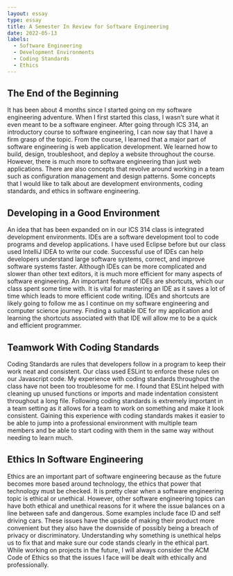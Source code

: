 ```yaml
---
layout: essay
type: essay
title: A Semester In Review for Software Engineering
date: 2022-05-13
labels:
  - Software Engineering
  - Development Environments
  - Coding Standards
  - Ethics
---
```


## The End of the Beginning
It has been about 4 months since I started going on my software engineering adventure. When I first started this class, I wasn’t sure what it even meant to be a software engineer. After going through ICS 314, an introductory course to software engineering, I can now say that I have a firm grasp of the topic. From the course, I learned that a major part of software engineering is web application development. We learned how to build, design, troubleshoot, and deploy a website throughout the course. However, there is much more to software engineering than just web applications. There are also concepts that revolve around working in a team such as configuration management and design patterns. Some concepts that I would like to talk about are development environments, coding standards, and ethics in software engineering.

## Developing in a Good Environment
An idea that has been expanded on in our ICS 314 class is integrated development environments. IDEs are a software development tool to code programs and develop applications. I have used Eclipse before but our class used IntelliJ IDEA to write our code. Successful use of IDEs can help developers understand large software systems, correct, and improve software systems faster. Although IDEs can be more complicated and slower than other text editors, it is much more efficient for many aspects of software engineering. An important feature of IDEs are shortcuts, which our class spent some time with. It is vital for mastering an IDE as it saves a lot of time which leads to more efficient code writing. IDEs and shortcuts are likely going to follow me as I continue on my software engineering and computer science journey. Finding a suitable IDE for my application and learning the shortcuts associated with that IDE will allow me to be a quick and efficient programmer.

## Teamwork With Coding Standards
Coding Standards are rules that developers follow in a program to keep their work neat and consistent. Our class used ESLint to enforce these rules on our Javascript code. My experience with coding standards throughout the class have not been too troublesome for me. I found that ESLint helped with cleaning up unused functions or imports and made indentation consistent throughout a long file. Following coding standards is extremely important in a team setting as it allows for a team to work on something and make it look consistent. Gaining this experience with coding standards makes it easier to be able to jump into a professional environment with multiple team members and be able to start coding with them in the same way without needing to learn much. 

## Ethics In Software Engineering
Ethics are an important part of software engineering because as the future becomes more based around technology, the ethics that power that technology must be checked. It is pretty clear when a software engineering topic is ethical or unethical. However, other software engineering topics can have both ethical and unethical reasons for it where the issue balances on a line between safe and dangerous. Some examples include face ID and self driving cars. These issues have the upside of making their product more convenient but they also have the downside of possibly being a breach of privacy or discriminatory. Understanding why something is unethical helps us to fix that and make sure our code stands clearly in the ethical part. While working on projects in the future, I will always consider the ACM Code of Ethics so that the issues I face will be dealt with ethically and professionally. 
